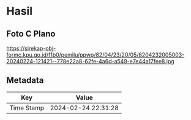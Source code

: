 # Hasil

## Foto C Plano

https://sirekap-obj-formc.kpu.go.id/f1b0/pemilu/ppwp/82/04/23/20/05/8204232005003-20240224-121421--778e22a8-62fe-4a6d-a549-e7e44a17fee8.jpg


## Metadata

| Key        | Value               |
| ---------- | ------------------- |
| Time Stamp | 2024-02-24 22:31:28 |



